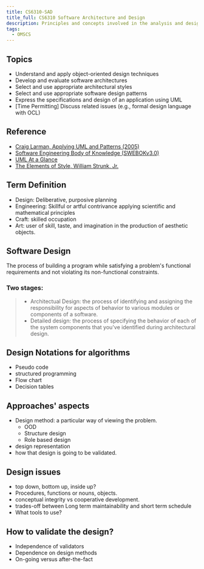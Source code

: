 ```yaml
---
title: CS6310-SAD
title_full: CS6310 Software Architecture and Design
description: Principles and concepts involved in the analysis and design of large software systems
tags:
  - OMSCS
---
```


## Topics

- Understand and apply object-oriented design techniques
- Develop and evaluate software architectures
- Select and use appropriate architectural styles
- Select and use appropriate software design patterns
- Express the specifications and design of an application using UML
- [Time Permitting] Discuss related issues (e.g., formal design language with OCL)

## Reference

- [Craig Larman, Applying UML and Patterns (2005)](https://www.oreilly.com/library/view/applying-uml-and/0131489062/)
- [Software Engineering Body of Knowledge (SWEBOKv3.0)](https://cs.fit.edu/~kgallagher/Schtick/Serious/SWEBOKv3.pdf)
- [UML At a Glance](https://docs.nomagic.com/display/NMDOC/Quick+Reference+Guides?preview=/70389199/70389210/no-magic-quick-reference-guide_uml.pdf)
- [The Elements of Style, William Strunk, Jr.](https://www.bartleby.com/141/)

## Term Definition

- Design: Deliberative, purposive planning
- Engineering: Skillful or artful contrivance applying scientific and mathematical principles
- Craft: skilled occupation
- Art: user of skill, taste, and imagination in the production of aesthetic objects.

## Software Design
The process of building a program while satisfying a problem's functional requirements
and not violating its non-functional constraints.

### Two stages:

> - Architectual Design: the process of identifying and assigning the responsibility for aspects of behavior
> to various modules or components of a software.
> - Detailed design: the process of specifying the behavior of each of the system components that
> you've identified during architectural design.


## Design Notations for algorithms
- Pseudo code
- structured programming
- Flow chart
- Decision tables


## Approaches' aspects
- Design method: a particular way of viewing the problem.
  - OOD
  - Structure design
  - Role based design
- design representation
- how that design is going to be validated.


## Design issues

- top down, bottom up, inside up?
- Procedures, functions or nouns, objects.
- conceptual integrity vs cooperative development.
- trades-off between Long term maintainability and short term schedule
- What tools to use?

## How to validate the design?

- Independence of validators
- Dependence on design methods
- On-going versus after-the-fact